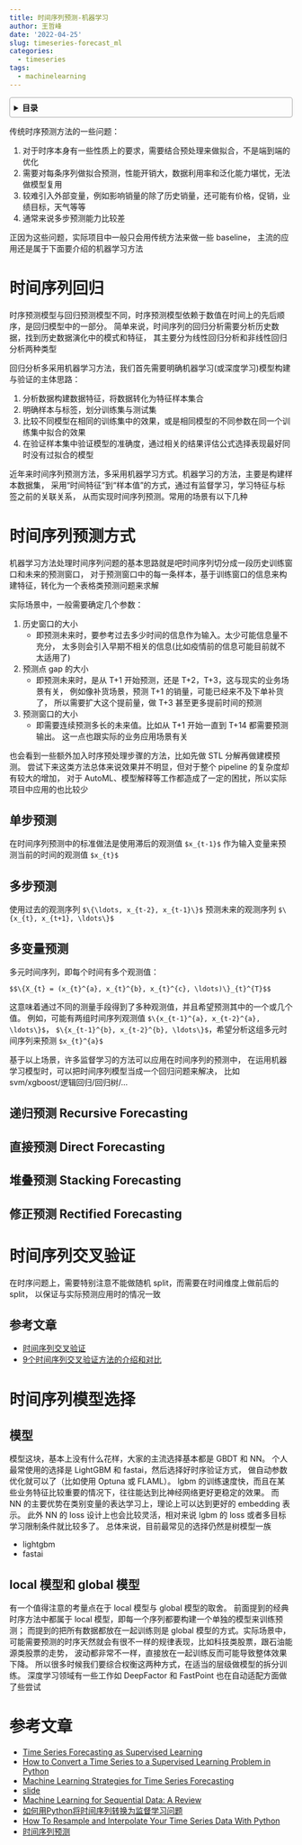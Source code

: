 ```yaml
---
title: 时间序列预测-机器学习
author: 王哲峰
date: '2022-04-25'
slug: timeseries-forecast_ml
categories:
  - timeseries
tags:
  - machinelearning
---
```


<style>
details {
    border: 1px solid #aaa;
    border-radius: 4px;
    padding: .5em .5em 0;
}
summary {
    font-weight: bold;
    margin: -.5em -.5em 0;
    padding: .5em;
}
details[open] {
    padding: .5em;
}
details[open] summary {
    border-bottom: 1px solid #aaa;
    margin-bottom: .5em;
}
</style>

<details><summary>目录</summary><p>

- [时间序列回归](#时间序列回归)
- [时间序列预测方式](#时间序列预测方式)
  - [单步预测](#单步预测)
  - [多步预测](#多步预测)
  - [多变量预测](#多变量预测)
  - [递归预测 Recursive Forecasting](#递归预测-recursive-forecasting)
  - [直接预测 Direct Forecasting](#直接预测-direct-forecasting)
  - [堆叠预测 Stacking Forecasting](#堆叠预测-stacking-forecasting)
  - [修正预测 Rectified Forecasting](#修正预测-rectified-forecasting)
- [时间序列交叉验证](#时间序列交叉验证)
  - [参考文章](#参考文章)
- [时间序列模型选择](#时间序列模型选择)
  - [模型](#模型)
  - [local 模型和 global 模型](#local-模型和-global-模型)
- [参考文章](#参考文章-1)
</p></details><p></p>

传统时序预测方法的一些问题：

1. 对于时序本身有一些性质上的要求，需要结合预处理来做拟合，不是端到端的优化
2. 需要对每条序列做拟合预测，性能开销大，数据利用率和泛化能力堪忧，无法做模型复用
3. 较难引入外部变量，例如影响销量的除了历史销量，还可能有价格，促销，业绩目标，天气等等
4. 通常来说多步预测能力比较差

正因为这些问题，实际项目中一般只会用传统方法来做一些 baseline，
主流的应用还是属于下面要介绍的机器学习方法

# 时间序列回归

时序预测模型与回归预测模型不同，时序预测模型依赖于数值在时间上的先后顺序，是回归模型中的一部分。
简单来说，时间序列的回归分析需要分析历史数据，找到历史数据演化中的模式和特征，
其主要分为线性回归分析和非线性回归分析两种类型

回归分析多采用机器学习方法，我们首先需要明确机器学习(或深度学习)模型构建与验证的主体思路：

1. 分析数据构建数据特征，将数据转化为特征样本集合
2. 明确样本与标签，划分训练集与测试集
3. 比较不同模型在相同的训练集中的效果，或是相同模型的不同参数在同一个训练集中拟合的效果
4. 在验证样本集中验证模型的准确度，通过相关的结果评估公式选择表现最好同时没有过拟合的模型

近年来时间序列预测方法，多采用机器学习方式。机器学习的方法，主要是构建样本数据集，
采用“时间特征”到“样本值”的方式，通过有监督学习，学习特征与标签之前的关联关系，
从而实现时间序列预测。常用的场景有以下几种

# 时间序列预测方式

机器学习方法处理时间序列问题的基本思路就是吧时间序列切分成一段历史训练窗口和未来的预测窗口，
对于预测窗口中的每一条样本，基于训练窗口的信息来构建特征，转化为一个表格类预测问题来求解


实际场景中，一般需要确定几个参数：

1. 历史窗口的大小
    - 即预测未来时，要参考过去多少时间的信息作为输入。太少可能信息量不充分，
      太多则会引入早期不相关的信息(比如疫情前的信息可能目前就不太适用了)
2. 预测点 gap 的大小
    - 即预测未来时，是从 T+1 开始预测，还是 T+2，T+3，这与现实的业务场景有关，
      例如像补货场景，预测 T+1 的销量，可能已经来不及下单补货了，
      所以需要扩大这个提前量，做 T+3 甚至更多提前时间的预测
3. 预测窗口的大小
    - 即需要连续预测多长的未来值。比如从 T+1 开始一直到 T+14 都需要预测输出。
      这一点也跟实际的业务应用场景有关

也会看到一些额外加入时序预处理步骤的方法，比如先做 STL 分解再做建模预测。
尝试下来这类方法总体来说效果并不明显，但对于整个 pipeline 的复杂度却有较大的增加，
对于 AutoML、模型解释等工作都造成了一定的困扰，所以实际项目中应用的也比较少

## 单步预测

在时间序列预测中的标准做法是使用滞后的观测值 `$x_{t-1}$` 作为输入变量来预测当前的时间的观测值 `$x_{t}$`

## 多步预测

使用过去的观测序列 `$\{\ldots, x_{t-2}, x_{t-1}\}$` 预测未来的观测序列 `$\{x_{t}, x_{t+1}, \ldots\}$`

## 多变量预测

多元时间序列，即每个时间有多个观测值：

`$$\{X_{t} = (x_{t}^{a}, x_{t}^{b}, x_{t}^{c}, \ldots)\}_{t}^{T}$$`

这意味着通过不同的测量手段得到了多种观测值，并且希望预测其中的一个或几个值。
例如，可能有两组时间序列观测值 `$\{x_{t-1}^{a}, x_{t-2}^{a}, \ldots\}$`，
`$\{x_{t-1}^{b}, x_{t-2}^{b}, \ldots\}$`，希望分析这组多元时间序列来预测 `$x_{t}^{a}$` 

基于以上场景，许多监督学习的方法可以应用在时间序列的预测中，
在运用机器学习模型时，可以把时间序列模型当成一个回归问题来解决，
比如 svm/xgboost/逻辑回归/回归树/...

## 递归预测 Recursive Forecasting

## 直接预测 Direct Forecasting

## 堆叠预测 Stacking Forecasting

## 修正预测 Rectified Forecasting


# 时间序列交叉验证

在时序问题上，需要特别注意不能做随机 split，而需要在时间维度上做前后的 split，
以保证与实际预测应用时的情况一致

## 参考文章

* [时间序列交叉验证](https://lonepatient.top/2018/06/10/time-series-nested-cross-validation.html)
* [9个时间序列交叉验证方法的介绍和对比](https://mp.weixin.qq.com/s/JpZV2E102FU94_aj-b-sOA)

# 时间序列模型选择

## 模型

模型这块，基本上没有什么花样，大家的主流选择基本都是 GBDT 和 NN。
个人最常使用的选择是 LightGBM 和 fastai，然后选择好时序验证方式，
做自动参数优化就可以了（比如使用 Optuna 或 FLAML）。
lgbm 的训练速度快，而且在某些业务特征比较重要的情况下，往往能达到比神经网络更好更稳定的效果。
而 NN 的主要优势在类别变量的表达学习上，理论上可以达到更好的 embedding 表示。
此外 NN 的 loss 设计上也会比较灵活，相对来说 lgbm 的 loss 或者多目标学习限制条件就比较多了。
总体来说，目前最常见的选择仍然是树模型一族

* lightgbm
* fastai

## local 模型和 global 模型

有一个值得注意的考量点在于 local 模型与 global 模型的取舍。
前面提到的经典时序方法中都属于 local 模型，即每一个序列都要构建一个单独的模型来训练预测；
而提到的把所有数据都放在一起训练则是 global 模型的方式。实际场景中，
可能需要预测的时序天然就会有很不一样的规律表现，比如科技类股票，跟石油能源类股票的走势，
波动都非常不一样，直接放在一起训练反而可能导致整体效果下降。
所以很多时候我们要综合权衡这两种方式，在适当的层级做模型的拆分训练。
深度学习领域有一些工作如 DeepFactor 和 FastPoint 也在自动适配方面做了些尝试

# 参考文章

* [Time Series Forecasting as Supervised Learning](https://machinelearningmastery.com/time-series-forecasting-supervised-learning/)
* [How to Convert a Time Series to a Supervised Learning Problem in Python](https://machinelearningmastery.com/convert-time-series-supervised-learning-problem-python/)
* [Machine Learning Strategies for Time Series Forecasting](https://link.springer.com/chapter/10.1007%2F978-3-642-36318-4_3)
* [slide](http://di.ulb.ac.be/map/gbonte/ftp/time_ser.pdf)
* [Machine Learning for Sequential Data: A Review](http://web.engr.oregonstate.edu/~tgd/publications/mlsd-ssspr.pdf)
* [如何用Python将时间序列转换为监督学习问题](https://cloud.tencent.com/developer/article/1042809)
* [How To Resample and Interpolate Your Time Series Data With Python](https://machinelearningmastery.com/resample-interpolate-time-series-data-python/)
* [时间序列预测](https://mp.weixin.qq.com/s?__biz=Mzg3NDUwNTM3MA==&mid=2247484974&idx=1&sn=d841c644fd9289ad5ec8c52a443463a5&chksm=cecef3dbf9b97acd8a9ededc069851afc00db422cb9be4d155cb2c2a9614b2ee2050dc7ab4d7&scene=21#wechat_redirect)

